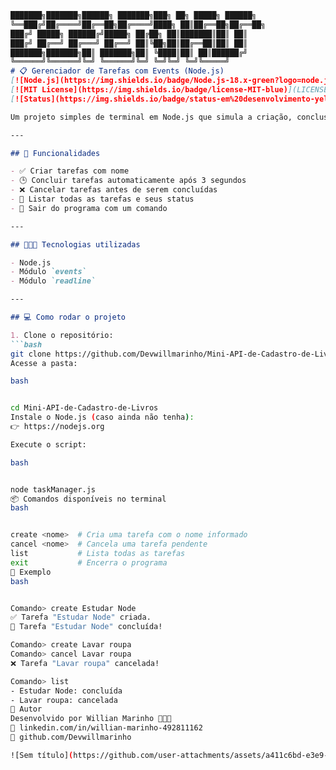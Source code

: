 
```md
███████╗███████╗██████╗ ███████╗███╗ ██╗ █████╗ ██████╗
╚══███╔╝██╔════╝██╔══██╗██╔════╝████╗ ██║██╔══██╗██╔══██╗
███╔╝ █████╗ ██████╔╝█████╗ ██╔██╗ ██║███████║██║ ██║
███╔╝ ██╔══╝ ██╔═══╝ ██╔══╝ ██║╚██╗██║██╔══██║██║ ██║
███████╗███████╗██║ ███████╗██║ ╚████║██║ ██║██████╔╝
╚══════╝╚══════╝╚═╝ ╚══════╝╚═╝ ╚═╝╚═╝ ╚═╝╚═════╝
# 📋 Gerenciador de Tarefas com Events (Node.js)
[![Node.js](https://img.shields.io/badge/Node.js-18.x-green?logo=node.js&logoColor=white)](https://nodejs.org/)
[![MIT License](https://img.shields.io/badge/license-MIT-blue)](LICENSE)
[![Status](https://img.shields.io/badge/status-em%20desenvolvimento-yellow)]()

Um projeto simples de terminal em Node.js que simula a criação, conclusão e cancelamento de tarefas usando eventos personalizados (`EventEmitter`). Também utiliza `readline` para receber comandos diretamente do terminal.

---

## 🚀 Funcionalidades

- ✅ Criar tarefas com nome
- 🕒 Concluir tarefas automaticamente após 3 segundos
- ❌ Cancelar tarefas antes de serem concluídas
- 📄 Listar todas as tarefas e seus status
- 👋 Sair do programa com um comando

---

## 🧑🏻‍💻 Tecnologias utilizadas

- Node.js
- Módulo `events`
- Módulo `readline`

---

## 💻 Como rodar o projeto

1. Clone o repositório:
```bash
git clone https://github.com/Devwillmarinho/Mini-API-de-Cadastro-de-Livros.git
Acesse a pasta:

bash


cd Mini-API-de-Cadastro-de-Livros
Instale o Node.js (caso ainda não tenha):
👉 https://nodejs.org

Execute o script:

bash


node taskManager.js
📦 Comandos disponíveis no terminal
bash


create <nome>  # Cria uma tarefa com o nome informado
cancel <nome>  # Cancela uma tarefa pendente
list           # Lista todas as tarefas
exit           # Encerra o programa
📝 Exemplo
bash


Comando> create Estudar Node
✅ Tarefa "Estudar Node" criada.
🏁 Tarefa "Estudar Node" concluída!

Comando> create Lavar roupa
Comando> cancel Lavar roupa
❌ Tarefa "Lavar roupa" cancelada!

Comando> list
- Estudar Node: concluída
- Lavar roupa: cancelada
🧠 Autor
Desenvolvido por Willian Marinho 👨🏻‍💻
🔗 linkedin.com/in/willian-marinho-492811162
📂 github.com/Devwillmarinho

![Sem título](https://github.com/user-attachments/assets/a411c6bd-e3e9-4871-9d8b-31f922ea0f98)

